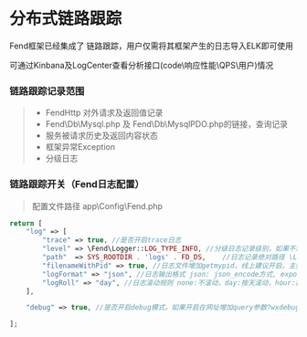 # 分布式链路跟踪

Fend框架已经集成了 链路跟踪，用户仅需将其框架产生的日志导入ELK即可使用 

可通过Kinbana及LogCenter查看分析接口(code\响应性能\QPS\用户)情况 

### 链路跟踪记录范围
 > * FendHttp 对外请求及返回值记录
 > * Fend\Db\Mysql.php 及 Fend\Db\MysqlPDO.php的链接，查询记录
 > * 服务被请求历史及返回内容状态
 > * 框架异常Exception
 > * 分级日志

### 链路跟踪开关（Fend日志配置）

 > 配置文件路径 app\Config\Fend.php

```php
return [
    "log" => [
        "trace" => true, //是否开启trace日志
        "level" => \Fend\Logger::LOG_TYPE_INFO, //分级日志记录级别，如果不想记录设置为LOG_TYPE_NONE
        "path"  => SYS_ROOTDIR . 'logs' . FD_DS,    //日志记录绝对路径 \Logs\eagleeye\*.log
        "filenameWithPid" => true, //日志文件增加getmypid，线上建议开启，主要原因是多进程高并发写大于8k的日志会导致文件内容相互覆盖
        "logFormat" => "json", //日志输出格式 json: json_encode方式, export:var_dump常见标准日志
        "logRoll" => "day", //日志滚动规则 none:不滚动，day:按天滚动，hour:按小时滚动
    ],

    "debug" => true, //是否开启debug模式，如果开启在网址增加query参数?wxdebug=1可以看到错误原因

];
```
